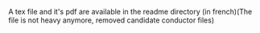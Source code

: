 A tex file and it's pdf are available in the readme directory (in french)(The file is not heavy anymore, removed candidate conductor files)
